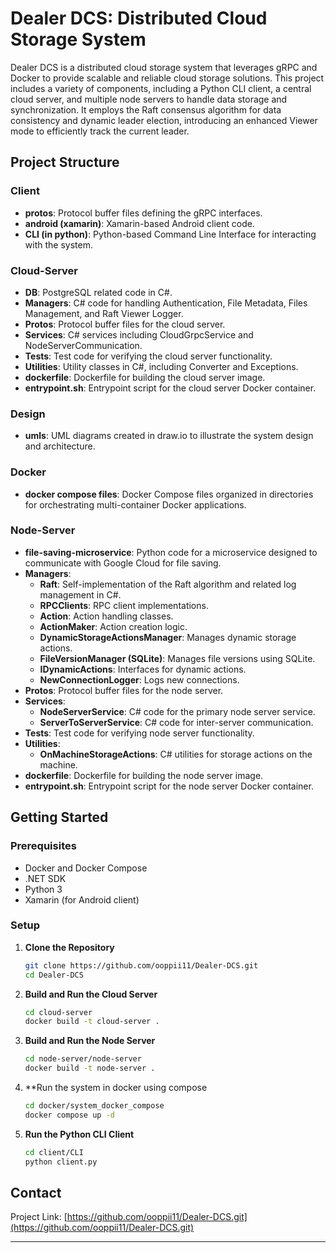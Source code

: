 # Dealer DCS: Distributed Cloud Storage System

Dealer DCS is a distributed cloud storage system that leverages gRPC and Docker to provide scalable and reliable cloud storage solutions. This project includes a variety of components, including a Python CLI client, a central cloud server, and multiple node servers to handle data storage and synchronization. It employs the Raft consensus algorithm for data consistency and dynamic leader election, introducing an enhanced Viewer mode to efficiently track the current leader.

## Project Structure

### Client
- **protos**: Protocol buffer files defining the gRPC interfaces.
- **android (xamarin)**: Xamarin-based Android client code.
- **CLI (in python)**: Python-based Command Line Interface for interacting with the system.

### Cloud-Server
- **DB**: PostgreSQL related code in C#.
- **Managers**: C# code for handling Authentication, File Metadata, Files Management, and Raft Viewer Logger.
- **Protos**: Protocol buffer files for the cloud server.
- **Services**: C# services including CloudGrpcService and NodeServerCommunication.
- **Tests**: Test code for verifying the cloud server functionality.
- **Utilities**: Utility classes in C#, including Converter and Exceptions.
- **dockerfile**: Dockerfile for building the cloud server image.
- **entrypoint.sh**: Entrypoint script for the cloud server Docker container.

### Design
- **umls**: UML diagrams created in draw.io to illustrate the system design and architecture.

### Docker
- **docker compose files**: Docker Compose files organized in directories for orchestrating multi-container Docker applications.

### Node-Server
- **file-saving-microservice**: Python code for a microservice designed to communicate with Google Cloud for file saving.
- **Managers**: 
  - **Raft**: Self-implementation of the Raft algorithm and related log management in C#.
  - **RPCClients**: RPC client implementations.
  - **Action**: Action handling classes.
  - **ActionMaker**: Action creation logic.
  - **DynamicStorageActionsManager**: Manages dynamic storage actions.
  - **FileVersionManager (SQLite)**: Manages file versions using SQLite.
  - **IDynamicActions**: Interfaces for dynamic actions.
  - **NewConnectionLogger**: Logs new connections.
- **Protos**: Protocol buffer files for the node server.
- **Services**: 
  - **NodeServerService**: C# code for the primary node server service.
  - **ServerToServerService**: C# code for inter-server communication.
- **Tests**: Test code for verifying node server functionality.
- **Utilities**: 
  - **OnMachineStorageActions**: C# utilities for storage actions on the machine.
- **dockerfile**: Dockerfile for building the node server image.
- **entrypoint.sh**: Entrypoint script for the node server Docker container.

## Getting Started

### Prerequisites
- Docker and Docker Compose
- .NET SDK
- Python 3
- Xamarin (for Android client)

### Setup

1. **Clone the Repository**
   ```sh
   git clone https://github.com/ooppii11/Dealer-DCS.git
   cd Dealer-DCS
   ```

2. **Build and Run the Cloud Server**
   ```sh
   cd cloud-server
   docker build -t cloud-server .
   ```

3. **Build and Run the Node Server**
   ```sh
   cd node-server/node-server
   docker build -t node-server .
   ```
4. **Run the system in docker using compose
   ```sh
   cd docker/system_docker_compose
   docker compose up -d
   ```
5. **Run the Python CLI Client**
   ```sh
   cd client/CLI
   python client.py
   ```


## Contact

Project Link: [https://github.com/ooppii11/Dealer-DCS.git](https://github.com/ooppii11/Dealer-DCS.git)

---
